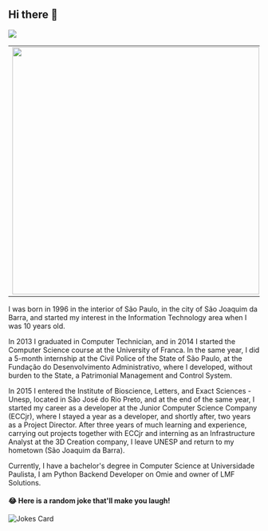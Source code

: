 ## Hi there 👋

<a href="https://www.linkedin.com/in/leonardomarcao/" target="_blank">
 <img src="https://img.shields.io/badge/linkedin-%230077B5.svg?&style=for-the-badge&logo=linkedin&logoColor=white" />
</a>

<center>
  <table>
    <tr>
      <td><img width="495px" align="left" src="https://github-readme-stats-three-puce-ricardo.vercel.app/api?username=leonardomarcao&theme=default&count_private=true" /></td>
      <td><img width="400px" align="left" src="https://github-readme-stats.vercel.app/api/top-langs/?username=leonardomarcao&langs_count=8&hide=java,html,vue&layout=compact" /></td>
    </tr>
  </table>
</center>

I was born in 1996 in the interior of São Paulo, in the city of São Joaquim da Barra, and started my interest in the Information Technology area when I was 10 years old.

In 2013 I graduated in Computer Technician, and in 2014 I started the Computer Science course at the University of Franca. In the same year, I did a 5-month internship at the Civil Police of the State of São Paulo, at the Fundação do Desenvolvimento Administrativo, where I developed, without burden to the State, a Patrimonial Management and Control System.

In 2015 I entered the Institute of Bioscience, Letters, and Exact Sciences - Unesp, located in São José do Rio Preto, and at the end of the same year, I started my career as a developer at the Junior Computer Science Company (ECCjr), where I stayed a year as a developer, and shortly after, two years as a Project Director. After three years of much learning and experience, carrying out projects together with ECCjr and interning as an Infrastructure Analyst at the 3D Creation company, I leave UNESP and return to my hometown (São Joaquim da Barra).

Currently, I have a bachelor's degree in Computer Science at Universidade Paulista, I am Python Backend Developer on Omie and owner of LMF Solutions.

#### 😂 Here is a random joke that'll make you laugh!
![Jokes Card](https://programming-joke-card.jayvishaalj.vercel.app/api?theme=dracula)
